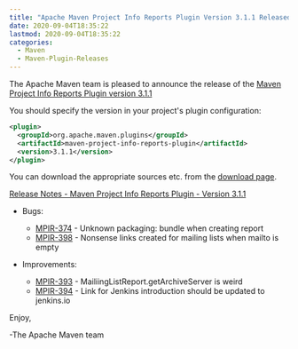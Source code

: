 ```yaml
---
title: "Apache Maven Project Info Reports Plugin Version 3.1.1 Released"
date: 2020-09-04T18:35:22
lastmod: 2020-09-04T18:35:22
categories:
  - Maven
  - Maven-Plugin-Releases
---
```

The Apache Maven team is pleased to announce the release of the 
[Maven Project Info Reports Plugin version 3.1.1](https://maven.apache.org/plugins/maven-project-info-reports-plugin/)

You should specify the version in your project's plugin configuration:

```xml
<plugin>
  <groupId>org.apache.maven.plugins</groupId>
  <artifactId>maven-project-info-reports-plugin</artifactId>
  <version>3.1.1</version>
</plugin>
```

You can download the appropriate sources etc. from the 
[download page](https://maven.apache.org/plugins/maven-project-info-reports-plugin/download.cgi).

<!-- more --> 

[Release Notes - Maven Project Info Reports Plugin - Version 3.1.1](https://issues.apache.org/jira/secure/ReleaseNote.jspa?projectId=12317821&version=12348345)

* Bugs:

  * [MPIR-374](https://issues.apache.org/jira/browse/MPIR-374) - Unknown packaging: bundle when creating report
  * [MPIR-398](https://issues.apache.org/jira/browse/MPIR-398) - Nonsense links created for mailing lists when mailto is empty

* Improvements:

  * [MPIR-393](https://issues.apache.org/jira/browse/MPIR-393) - MailiingListReport.getArchiveServer is weird
  * [MPIR-394](https://issues.apache.org/jira/browse/MPIR-394) - Link for Jenkins introduction should be updated to jenkins.io

Enjoy,

-The Apache Maven team 
